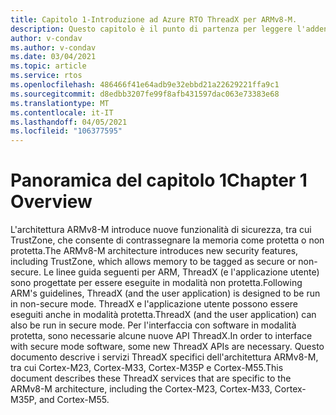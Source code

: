 ```yaml
---
title: Capitolo 1-Introduzione ad Azure RTO ThreadX per ARMv8-M.
description: Questo capitolo è il punto di partenza per leggere l'addendum di Azure RTO ThreadX per ARMv8-M.
author: v-condav
ms.author: v-condav
ms.date: 03/04/2021
ms.topic: article
ms.service: rtos
ms.openlocfilehash: 486466f41e64adb9e32ebbd21a22629221ffa9c1
ms.sourcegitcommit: d8edbb3207fe99f8afb431597dac063e73383e68
ms.translationtype: MT
ms.contentlocale: it-IT
ms.lasthandoff: 04/05/2021
ms.locfileid: "106377595"
---
```

# <a name="chapter-1--overview"></a><span data-ttu-id="ae974-103">Panoramica del capitolo 1</span><span class="sxs-lookup"><span data-stu-id="ae974-103">Chapter 1  Overview</span></span>

<span data-ttu-id="ae974-104">L'architettura ARMv8-M introduce nuove funzionalità di sicurezza, tra cui TrustZone, che consente di contrassegnare la memoria come protetta o non protetta.</span><span class="sxs-lookup"><span data-stu-id="ae974-104">The ARMv8-M architecture introduces new security features, including TrustZone, which allows memory to be tagged as secure or non-secure.</span></span> <span data-ttu-id="ae974-105">Le linee guida seguenti per ARM, ThreadX (e l'applicazione utente) sono progettate per essere eseguite in modalità non protetta.</span><span class="sxs-lookup"><span data-stu-id="ae974-105">Following ARM's guidelines, ThreadX (and the user application) is designed to be run in non-secure mode.</span></span> <span data-ttu-id="ae974-106">ThreadX e l'applicazione utente possono essere eseguiti anche in modalità protetta.</span><span class="sxs-lookup"><span data-stu-id="ae974-106">ThreadX (and the user application) can also be run in secure mode.</span></span> <span data-ttu-id="ae974-107">Per l'interfaccia con software in modalità protetta, sono necessarie alcune nuove API ThreadX.</span><span class="sxs-lookup"><span data-stu-id="ae974-107">In order to interface with secure mode software, some new ThreadX APIs are necessary.</span></span> <span data-ttu-id="ae974-108">Questo documento descrive i servizi ThreadX specifici dell'architettura ARMv8-M, tra cui Cortex-M23, Cortex-M33, Cortex-M35P e Cortex-M55.</span><span class="sxs-lookup"><span data-stu-id="ae974-108">This document describes these ThreadX services that are specific to the ARMv8-M architecture, including the Cortex-M23, Cortex-M33, Cortex-M35P, and Cortex-M55.</span></span>

